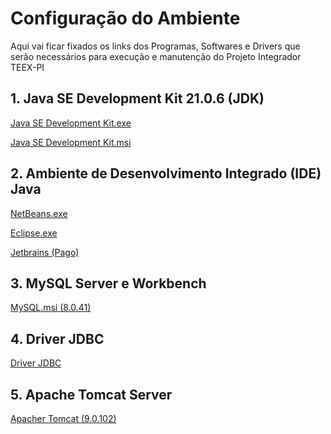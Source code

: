 
# Configuração do Ambiente
Aqui vai ficar fixados os links dos Programas, Softwares e Drivers que serão necessários para execução e manutenção do Projeto Integrador TEEX-PI


## 1. Java SE Development Kit 21.0.6 (JDK)
[Java SE Development Kit.exe](https://download.oracle.com/java/21/latest/jdk-21_windows-x64_bin.exe)

[Java SE Development Kit.msi](https://download.oracle.com/java/21/latest/jdk-21_windows-x64_bin.msi)

## 2. Ambiente de Desenvolvimento Integrado (IDE) Java 

[NetBeans.exe](https://dlcdn.apache.org/netbeans/netbeans-installers/25/Apache-NetBeans-25-bin-windows-x64.exe)

[Eclipse.exe](https://www.eclipse.org/downloads/download.php?file=/oomph/epp/2025-03/R/eclipse-inst-jre-win64.exe&mirror_id=576)

[Jetbrains (Pago)](https://www.jetbrains.com/)

## 3. MySQL Server e Workbench

[MySQL.msi (8.0.41)](https://dev.mysql.com/get/Downloads/MySQLInstaller/mysql-installer-community-8.0.41.0.msi)

## 4. Driver JDBC

[Driver JDBC](https://dev.mysql.com/get/Downloads/Connector-J/mysql-connector-j-9.2.0.zip)

## 5. Apache Tomcat Server

[Apacher Tomcat (9.0.102)]([https://dlcdn.apache.org/tomcat/tomcat-9/v9.0.102/bin/apache-tomcat-9.0.102.exe](https://dlcdn.apache.org/tomcat/tomcat-9/v9.0.102/bin/apache-tomcat-9.0.102.zip))
